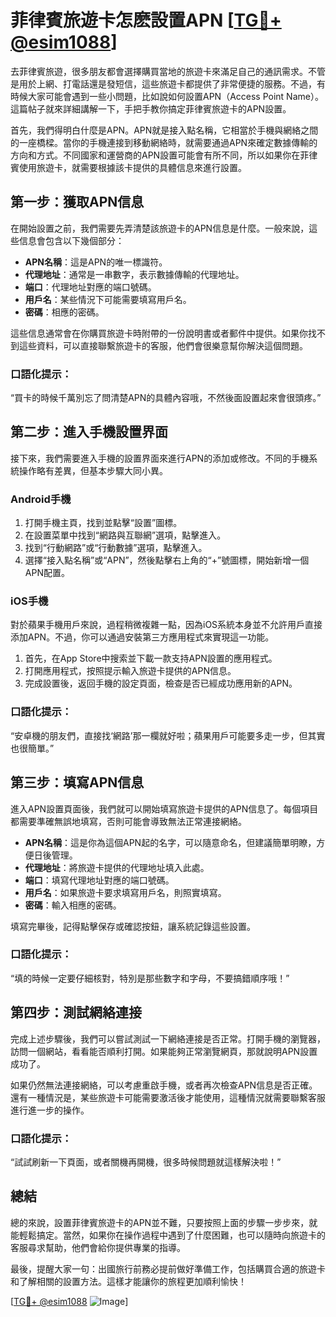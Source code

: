 # 菲律賓旅遊卡怎麽設置APN [[TG💪+ @esim1088](https://t.me/s/esim1088)]

去菲律賓旅遊，很多朋友都會選擇購買當地的旅遊卡來滿足自己的通訊需求。不管是用於上網、打電話還是發短信，這些旅遊卡都提供了非常便捷的服務。不過，有時候大家可能會遇到一些小問題，比如說如何設置APN（Access Point Name）。這篇帖子就來詳細講解一下，手把手教你搞定菲律賓旅遊卡的APN設置。

首先，我們得明白什麼是APN。APN就是接入點名稱，它相當於手機與網絡之間的一座橋樑。當你的手機連接到移動網絡時，就需要通過APN來確定數據傳輸的方向和方式。不同國家和運營商的APN設置可能會有所不同，所以如果你在菲律賓使用旅遊卡，就需要根據該卡提供的具體信息來進行設置。

## 第一步：獲取APN信息

在開始設置之前，我們需要先弄清楚該旅遊卡的APN信息是什麼。一般來說，這些信息會包含以下幾個部分：

- **APN名稱**：這是APN的唯一標識符。
- **代理地址**：通常是一串數字，表示數據傳輸的代理地址。
- **端口**：代理地址對應的端口號碼。
- **用戶名**：某些情況下可能需要填寫用戶名。
- **密碼**：相應的密碼。

這些信息通常會在你購買旅遊卡時附帶的一份說明書或者郵件中提供。如果你找不到這些資料，可以直接聯繫旅遊卡的客服，他們會很樂意幫你解決這個問題。

### 口語化提示：
“買卡的時候千萬別忘了問清楚APN的具體內容哦，不然後面設置起來會很頭疼。”

## 第二步：進入手機設置界面

接下來，我們需要進入手機的設置界面來進行APN的添加或修改。不同的手機系統操作略有差異，但基本步驟大同小異。

### Android手機

1. 打開手機主頁，找到並點擊“設置”圖標。
2. 在設置菜單中找到“網路與互聯網”選項，點擊進入。
3. 找到“行動網路”或“行動數據”選項，點擊進入。
4. 選擇“接入點名稱”或“APN”，然後點擊右上角的“+”號圖標，開始新增一個APN配置。

### iOS手機

對於蘋果手機用戶來說，過程稍微複雜一點，因為iOS系統本身並不允許用戶直接添加APN。不過，你可以通過安裝第三方應用程式來實現這一功能。

1. 首先，在App Store中搜索並下載一款支持APN設置的應用程式。
2. 打開應用程式，按照提示輸入旅遊卡提供的APN信息。
3. 完成設置後，返回手機的設定頁面，檢查是否已經成功應用新的APN。

### 口語化提示：
“安卓機的朋友們，直接找‘網路’那一欄就好啦；蘋果用戶可能要多走一步，但其實也很簡單。”

## 第三步：填寫APN信息

進入APN設置頁面後，我們就可以開始填寫旅遊卡提供的APN信息了。每個項目都需要準確無誤地填寫，否則可能會導致無法正常連接網絡。

- **APN名稱**：這是你為這個APN起的名字，可以隨意命名，但建議簡單明瞭，方便日後管理。
- **代理地址**：將旅遊卡提供的代理地址填入此處。
- **端口**：填寫代理地址對應的端口號碼。
- **用戶名**：如果旅遊卡要求填寫用戶名，則照實填寫。
- **密碼**：輸入相應的密碼。

填寫完畢後，記得點擊保存或確認按鈕，讓系統記錄這些設置。

### 口語化提示：
“填的時候一定要仔細核對，特別是那些數字和字母，不要搞錯順序哦！”

## 第四步：測試網絡連接

完成上述步驟後，我們可以嘗試測試一下網絡連接是否正常。打開手機的瀏覽器，訪問一個網站，看看能否順利打開。如果能夠正常瀏覽網頁，那就說明APN設置成功了。

如果仍然無法連接網絡，可以考慮重啟手機，或者再次檢查APN信息是否正確。還有一種情況是，某些旅遊卡可能需要激活後才能使用，這種情況就需要聯繫客服進行進一步的操作。

### 口語化提示：
“試試刷新一下頁面，或者關機再開機，很多時候問題就這樣解決啦！”

## 總結

總的來說，設置菲律賓旅遊卡的APN並不難，只要按照上面的步驟一步步來，就能輕鬆搞定。當然，如果你在操作過程中遇到了什麼困難，也可以隨時向旅遊卡的客服尋求幫助，他們會給你提供專業的指導。

最後，提醒大家一句：出國旅行前務必提前做好準備工作，包括購買合適的旅遊卡和了解相關的設置方法。這樣才能讓你的旅程更加順利愉快！

[[TG💪+ @esim1088](https://t.me/s/esim1088) ![Image](https://i.postimg.cc/4NQfJmqS/Snipaste-2025-05-13-00-14-12.png)]
